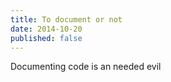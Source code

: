 ```yaml
---
title: To document or not
date: 2014-10-20
published: false
---
```


Documenting code is an needed evil